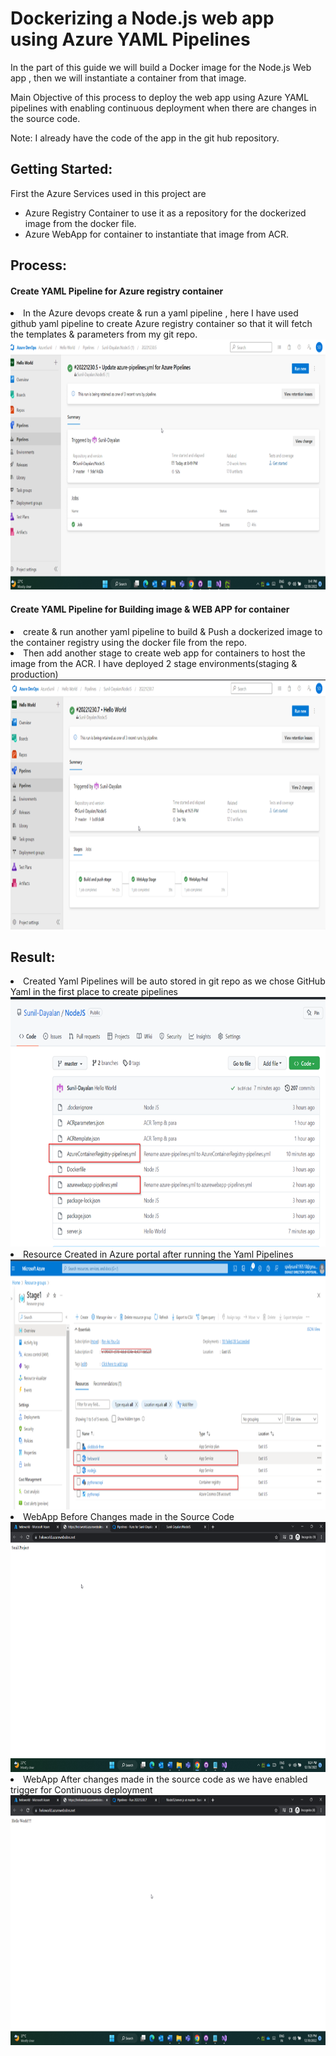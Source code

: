 # Dockerizing a Node.js web app using Azure YAML Pipelines

In the part of this guide we will build a Docker image for the Node.js Web app , then we will instantiate a container from that image.

Main Objective of this process to deploy the web app using Azure YAML pipelines with enabling continuous deployment when there are changes in the source code.

Note: I already have the code of the app in the git hub repository.

<h2>Getting Started:</h2>
First the Azure Services used in this project are
<ul>
<li>Azure Registry Container to use it as a repository for the dockerized image from the docker file.</li>
<li>Azure WebApp for container to instantiate that image from ACR.</li>
</ul>

<h2>Process:</h2>
<h4>Create YAML Pipeline for Azure registry container</h4>
<u1>
<li>In the Azure devops create & run a yaml pipeline , here I have used github yaml pipeline to create Azure registry container so that it will fetch the templates & parameters from my git repo.</li>
  <img src="Screenshots/Pipeline for ACR.png" height="400" width="800">
</u1>
<h4>Create YAML Pipeline for Building image & WEB APP for container</h4>
<u1>
<li>create & run another yaml pipeline to build & Push a dockerized image to the container registry using the docker file from the repo.</li>
<li>Then add another stage to create web app for containers to host the image from the ACR. I have deployed 2 stage environments(staging & production)</li>
  <img src="Screenshots/Pipeline for Webapp.png" height="400" width="800">
</u1>
<h2>Result:</h2>
<li>Created Yaml Pipelines will be auto stored in git repo as we chose GitHub Yaml in the first place to create pipelines</li>
<img src="Screenshots/Yaml Pipelines in github.png" height="400" width="800">
<li>Resource Created in Azure portal after running the Yaml Pipelines</li>
<img src="Screenshots/Resources created in Azure Portal.png" height="400" width="800">
<li>WebApp Before Changes made in the Source Code</li>
<img src="Screenshots/Webapp before.png" height="400" width="800">
<li>WebApp After changes made in the source code as we have enabled trigger for Continuous deployment</li>
<img src="Screenshots/Webapp after.png" height="400" width="800">
